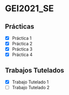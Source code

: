# GEI2021_SE
## Prácticas
- [x] Práctica 1
- [x] Práctica 2
- [x] Práctica 3
- [x] Práctica 4

## Trabajos Tutelados
- [x] Trabajo Tutelado 1
- [ ] Trabajo Tutelado 2